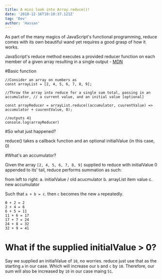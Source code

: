 ```yaml
---
title: A mini look into Array.reduce()!
date: '2018-12-16T10:10:37.121Z'
tag: 'Dev'
author: 'Hassan'
---
```


As part of the many magics of JavaScript's functional programming, reduce comes with its own beautiful wand yet requires a good grasp of how it works.

JavaScript's reduce method executes a provided reducer function on each member of a given array resulting in a single output - [MDN](https://developer.mozilla.org/en-US/docs/Web/JavaScript/Reference/Global_Objects/Array/reduce)

#Basic function

```
//Consider an array on numbers as
const arrayList = [2, 4, 5, 6, 7, 8, 9];

//Throw the array into reduce for a single sum total, passing in an accumulator, // a current value, and an initial value [optional]

const arrayReducer = arrayList.reduce((accumulator, cuurentValue) => accumulator + cuurentValue, 0);

//outputs 41
console.log(arrayReducer)
```

#So what just happened?

reduce() takes a callback function and an optional initialValue (in this case, 0)

#What's an accumulator?

Given the array `[2, 4, 5, 6, 7, 8, 9]` supplied to reduce with initialValue 0 appended to its' tail, reduce performs summation as such:

from left to right:
a. initialValue / old acucmulator
b. arrayList item value
c. new accumulator

Such that `a + b = c`. then `c` becomes the new `a` repeatedly.

```
0 + 2 = 2
2 + 4 = 6
6 + 5 = 11
11 + 6 = 17
17 + 7 = 24
24 + 8 = 32
32 + 9 = 41
```

# What if the supplied initialValue > 0?

Say we supplied an initialValue of `10`, no worries. reduce just use that as the starting `a` in our case. Which will increase our `b` and `c` by `10`. Therefore, our sum will also be increased by `10` in our case maing `51`.
